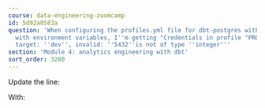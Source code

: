 ```yaml
---
course: data-engineering-zoomcamp
id: 5d92a0583a
question: 'When configuring the profiles.yml file for dbt-postgres with jinja templates
  with environment variables, I''m getting "Credentials in profile "PROFILE_NAME",
  target: ''dev'', invalid: ''5432''is not of type ''integer'''
section: 'Module 4: analytics engineering with dbt'
sort_order: 3280
---
```


Update the line:

With:

